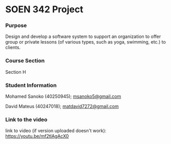 # SOEN 342 Project

### Purpose

Design and develop a software system to support an organization to offer group or private lessons (of various types, such as yoga, swimming, etc.) to clients.

### Course Section

Section H

### Student Information

Mohamed Sanoko (40250945); msanoko5@gmail.com

David Mateus (40247018); matdavid7272@gmail.com

### Link to the video
link to video (if version uploaded doesn't work): https://youtu.be/mf2tlAgAcX0

